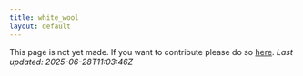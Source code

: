 ```yaml
---
title: white_wool
layout: default
---
```


This page is not yet made. If you want to contribute please do so [here](https://github.com/CrazyH2/Bigstone/blob/wiki/components/white_wool.md).
_Last updated: 2025-06-28T11:03:46Z_
